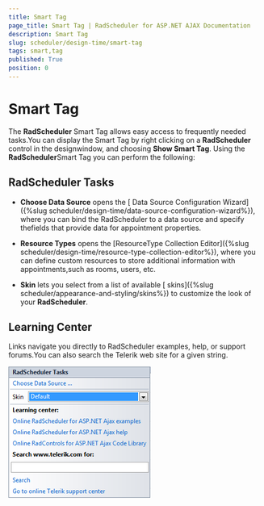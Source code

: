 ```yaml
---
title: Smart Tag
page_title: Smart Tag | RadScheduler for ASP.NET AJAX Documentation
description: Smart Tag
slug: scheduler/design-time/smart-tag
tags: smart,tag
published: True
position: 0
---
```


# Smart Tag



The **RadScheduler** Smart Tag allows easy access to frequently needed tasks.You can display the Smart Tag by right clicking on a **RadScheduler** control in the designwindow, and choosing **Show Smart Tag**. Using the **RadScheduler**Smart Tag you can perform the following:

## RadScheduler Tasks

* **Choose Data Source** opens the [ Data Source Configuration Wizard]({%slug scheduler/design-time/data-source-configuration-wizard%}), where you can bind the RadScheduler to a data source and specify thefields that provide data for appointment properties.

* **Resource Types** opens the [ResourceType Collection Editor]({%slug scheduler/design-time/resource-type-collection-editor%}), where you can define custom resources to store additional information with appointments,such as rooms, users, etc.

* **Skin** lets you select from a list of available [ skins]({%slug scheduler/appearance-and-styling/skins%}) to customize the look of your **RadScheduler**.

## Learning Center

Links navigate you directly to RadScheduler examples, help, or support forums.You can also search the Telerik web site for a given string.

![Smart Tag](images/scheduler_smarttag.png)
